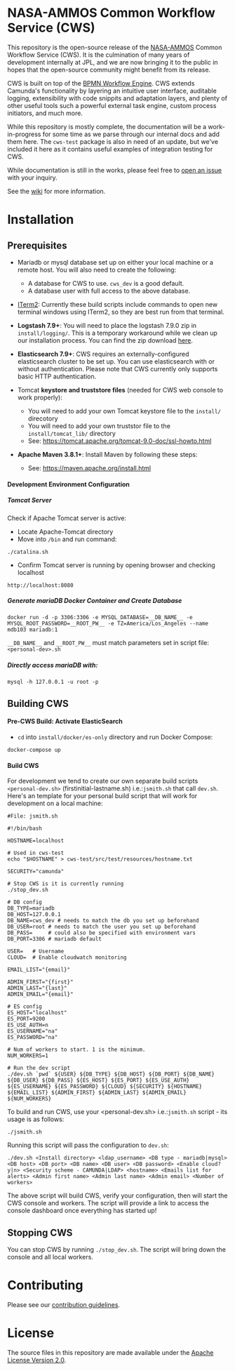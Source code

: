 # NASA-AMMOS Common Workflow Service (CWS)

This repository is the open-source release of the [NASA-AMMOS](https://ammos.nasa.gov/) Common Workflow Service (CWS). It is the culmination of many years of development internally at JPL, and we are now bringing it to the public in hopes that the open-source community might benefit from its release.

CWS is built on top of the [BPMN Workflow Engine](https://camunda.com/products/camunda-bpm/bpmn-engine/). CWS extends Camunda's functionality by layering an intuitive user interface, auditable logging, extensibility with code snippits and adaptation layers, and plenty of other useful tools such a powerful external task engine, custom process initiators, and much more.

While this repository is mostly complete, the documentation will be a work-in-progress for some time as we parse through our internal docs and add them here. The `cws-test` package is also in need of an update, but we've included it here as it contains useful examples of integration testing for CWS.

While documentation is still in the works, please feel free to [open an issue](https://github.com/NASA-AMMOS/commoan-workflow-service/issues/new/choose) with your inquiry.

See the [wiki](https://github.com/NASA-AMMOS/common-workflow-service/wiki) for more information. 

# Installation

## Prerequisites

  - Mariadb or mysql database set up on either your local machine or a remote host. You will also need to create the following:
    - A database for CWS to use. `cws_dev` is a good default.
    - A database user with full access to the above database.
  - [ITerm2](https://iterm2.com/): Currently these build scripts include commands to open new terminal windows using ITerm2, so they are best run from that terminal.
  - **Logstash 7.9+**: You will need to place the logstash 7.9.0 zip in `install/logging/`. This is a temporary workaround while we clean up our installation process. You can find the zip download [here](https://www.elastic.co/downloads/past-releases/logstash-7-9-0).
  - **Elasticsearch 7.9+**: CWS requires an externally-configured elasticsearch cluster to be set up. You can use elasticsearch with or without authentication. Please note that CWS currently only supports basic HTTP authentication.
  - Tomcat **keystore and truststore files** (needed for CWS web console to work properly):
    - You will need to add your own Tomcat keystore file to the `install/` direcotory
    - You will need to add your own truststor file to the `install/tomcat_lib/` directory
    - See: https://tomcat.apache.org/tomcat-9.0-doc/ssl-howto.html
    
  - **Apache Maven 3.8.1+**: Install Maven by following these steps:
    - See: https://maven.apache.org/install.html
    
#### Development Environment Configuration

##### Tomcat Server

Check if Apache Tomcat server is active:
* Locate Apache-Tomcat directory
* Move into `/bin` and run command: 

```
./catalina.sh
```
* Confirm Tomcat server is running by opening browser and checking localhost

```
http://localhost:8080
```

##### Generate mariaDB Docker Container and Create Database
```
docker run -d -p 3306:3306 -e MYSQL_DATABASE=__DB_NAME__ -e MYSQL_ROOT_PASSWORD=__ROOT_PW__ -e TZ=America/Los_Angeles --name mdb103 mariadb:1
```

`__DB_NAME__` and `__ROOT_PW__` must match parameters set in script file: `<personal-dev>.sh`

##### Directly access mariaDB with:

```
mysql -h 127.0.0.1 -u root -p
```



## Building CWS

#### Pre-CWS Build: Activate ElasticSearch

* `cd` into `install/docker/es-only` directory and run Docker Compose: 
```
docker-compose up
```



#### Build CWS


For development we tend to create our own separate build scripts `<personal-dev.sh>` (firstinitial-lastname.sh) i.e.:`jsmith.sh` that call `dev.sh`. Here's an template for your personal build script that will work for development on a local machine:

```
#File: jsmith.sh

#!/bin/bash

HOSTNAME=localhost

# Used in cws-test
echo "$HOSTNAME" > cws-test/src/test/resources/hostname.txt

SECURITY="camunda"

# Stop CWS is it is currently running
./stop_dev.sh

# DB config
DB_TYPE=mariadb
DB_HOST=127.0.0.1
DB_NAME=cws_dev # needs to match the db you set up beforehand
DB_USER=root # needs to match the user you set up beforehand
DB_PASS=     # could also be specified with environment vars
DB_PORT=3306 # mariadb default

USER=   # Username
CLOUD=  # Enable cloudwatch monitoring

EMAIL_LIST="{email}"

ADMIN_FIRST="{first}"
ADMIN_LAST="{last}"
ADMIN_EMAIL="{email}"

# ES config
ES_HOST="localhost"
ES_PORT=9200
ES_USE_AUTH=n
ES_USERNAME="na"
ES_PASSWORD="na"

# Num of workers to start. 1 is the minimum.
NUM_WORKERS=1

# Run the dev script
./dev.sh `pwd` ${USER} ${DB_TYPE} ${DB_HOST} ${DB_PORT} ${DB_NAME} ${DB_USER} ${DB_PASS} ${ES_HOST} ${ES_PORT} ${ES_USE_AUTH} ${ES_USERNAME} ${ES_PASSWORD} ${CLOUD} ${SECURITY} ${HOSTNAME} ${EMAIL_LIST} ${ADMIN_FIRST} ${ADMIN_LAST} ${ADMIN_EMAIL} ${NUM_WORKERS}
```

To build and run CWS, use your <personal-dev.sh> i.e.:`jsmith.sh` script - its usage is as follows:

```
./jsmith.sh
```

Running this script will pass the configuration to `dev.sh`:


`
./dev.sh <Install directory> <ldap_username> <DB type - mariadb|mysql> <DB host> <DB port> <DB name> <DB user> <DB password> <Enable cloud? y|n> <Security scheme - CAMUNDA|LDAP> <hostname> <Emails list for alerts> <Admin first name> <Admin last name> <Admin email> <Number of workers>
`


The above script will build CWS, verify your configuration, then will start the CWS console and workers. The script will provide a link to access the console dashboard once everything has started up!

## Stopping CWS

You can stop CWS by running `./stop_dev.sh`. The script will bring down the console and all local workers.

# Contributing

Please see our [contribution guidelines](https://github.com/NASA-AMMOS/common-workflow-service/blob/main/CONTRIBUTING.md).

# License

The source files in this repository are made available under the [Apache License Version 2.0](https://github.com/NASA-AMMOS/common-workflow-service/blob/main/LICENSE).
